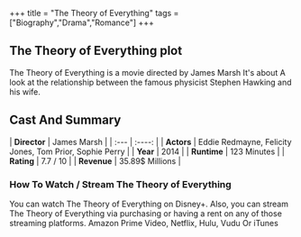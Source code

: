 +++
title = "The Theory of Everything"
tags = ["Biography","Drama","Romance"]
+++
## The Theory of Everything plot
The Theory of Everything is a movie directed by James Marsh It's about A look at the relationship between the famous physicist Stephen Hawking and his wife.
## Cast And Summary
| **Director**      | James Marsh |
    | :---        |    :----:   |
    |  **Actors** | Eddie Redmayne, Felicity Jones, Tom Prior, Sophie Perry |
    | **Year**   | 2014    |
    |  **Runtime** | 123 Minutes |
    |  **Rating** | 7.7 / 10 | 
    |  **Revenue** | 35.89$ Millions |
### How To Watch / Stream The Theory of Everything
You can watch The Theory of Everything on Disney+.
Also, you can stream The Theory of Everything via purchasing or having a rent on any of those streaming platforms.
Amazon Prime Video, Netflix, Hulu, Vudu Or iTunes
